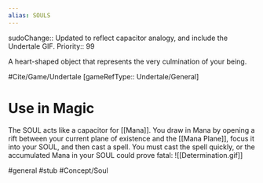 ```yaml
---
alias: SOULS
---
```

sudoChange:: Updated to reflect capacitor analogy, and include the Undertale GIF.
Priority:: 99

A heart-shaped object that represents the very culmination of your being.

#Cite/Game/Undertale [gameRefType:: Undertale/General]

# Use in Magic
The SOUL acts like a capacitor for [[Mana]]. You draw in Mana by opening a rift between your current plane of existence and the [[Mana Plane]], focus it into your SOUL, and then cast a spell. You must cast the spell quickly, or the accumulated Mana in your SOUL could prove fatal:
![[Determination.gif]]

#general #stub #Concept/Soul 